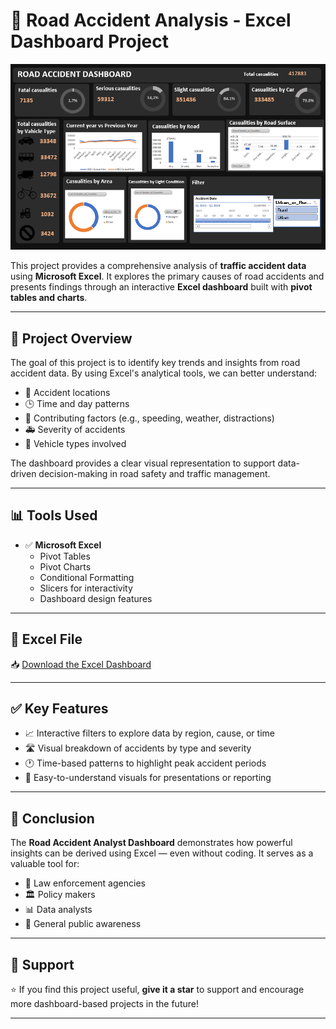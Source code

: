 # 🚗 Road Accident Analysis - Excel Dashboard Project

![Banner](https://raw.githubusercontent.com/Prachibansal11/Road-Accident-Analysis---Excel-Dashboard-/6231ce535b0b658fc39c54d8764de7af5f8c71cd/excel%20dashboard.png)

This project provides a comprehensive analysis of **traffic accident data** using **Microsoft Excel**. It explores the primary causes of road accidents and presents findings through an interactive **Excel dashboard** built with **pivot tables and charts**.

---

## 📄 Project Overview

The goal of this project is to identify key trends and insights from road accident data. By using Excel's analytical tools, we can better understand:

- 📍 Accident locations  
- 🕒 Time and day patterns  
- 🚦 Contributing factors (e.g., speeding, weather, distractions)  
- 🚑 Severity of accidents  
- 🚗 Vehicle types involved  

The dashboard provides a clear visual representation to support data-driven decision-making in road safety and traffic management.

---

## 📊 Tools Used

- ✅ **Microsoft Excel**
  - Pivot Tables
  - Pivot Charts
  - Conditional Formatting
  - Slicers for interactivity
  - Dashboard design features

---

## 📁 Excel File
📥 [Download the Excel Dashboard](https://docs.google.com/spreadsheets/d/17yGWa-fxfm00vyIOBk4dVTKj5d1W4AxV/export?format=xlsx)

---

## ✅ Key Features

- 📈 Interactive filters to explore data by region, cause, or time  
- 🛣️ Visual breakdown of accidents by type and severity  
- 🕐 Time-based patterns to highlight peak accident periods  
- 📍 Easy-to-understand visuals for presentations or reporting

---

## 📌 Conclusion

The **Road Accident Analyst Dashboard** demonstrates how powerful insights can be derived using Excel — even without coding. It serves as a valuable tool for:

- 🚓 Law enforcement agencies  
- 🏛️ Policy makers  
- 📊 Data analysts  
- 🚗 General public awareness

---

## 🙌 Support

⭐ If you find this project useful, **give it a star** to support and encourage more dashboard-based projects in the future!

---


